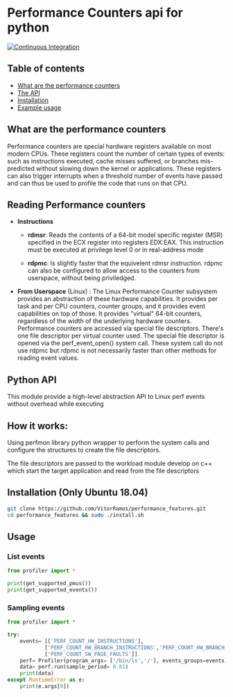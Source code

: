 # Performance Counters api for python

[![Continuous Integration](https://github.com/VitorRamos/performance_features/actions/workflows/main.yml/badge.svg)](https://github.com/VitorRamos/performance_features/actions/workflows/main.yml)

## Table of contents

- [What are the performance counters](#whatis)
- [The API](#api)
- [Installation](#install)
- [Example usage](#usage)

<a name="whatis"/>

## What are the performance counters
Performance counters are special hardware registers available on most modern CPUs. These registers count the number of certain types of events: such as instructions executed, cache misses suffered, or branches mis-predicted without slowing down the kernel or applications. These registers can also trigger interrupts when a threshold number of events have passed and can thus be used to profile the code that runs on that CPU.

## Reading Performance counters
+ **Instructions**
  + **rdmsr**: Reads the contents of a 64-bit model specific register (MSR) specified in the ECX register into registers EDX:EAX. This instruction must be executed at privilege level 0 or in real-address mode

  + **rdpmc**: Is slightly faster that the equivelent rdmsr instruction. rdpmc can also be configured to allow access to the counters from userspace, without being priviledged.
+ **From Userspace** (Linux) : The Linux Performance Counter subsystem provides an abstraction of these hardware capabilities. It provides per task and per CPU counters, counter groups, and it provides event capabilities on top of those. It provides "virtual" 64-bit counters, regardless of the width of the underlying hardware counters. Performance counters are accessed via special file descriptors. There's one file descriptor per virtual counter used. The special file descriptor is opened via the perf_event_open() system call. These system call do not use rdpmc but rdpmc is not necessarily faster than other methods for reading event values.

<a name="api"/>

## Python API
This module provide a high-level abstraction API to Linux perf events without overhead while executing

## How it works:
Using perfmon library python wrapper to perform the system calls and configure the structures to create the file descriptors.

The file descriptors are passed to the workload module develop on c++ which start the target application and read from the file descriptors

<a name="install"/>

## Installation (Only Ubuntu 18.04)
```bash
git clone https://github.com/VitorRamos/performance_features.git
cd performance_features && sudo ./install.sh
```

<a name="usage"/>

## Usage

### List events
```python
from profiler import *

print(get_supported_pmus())
print(get_supported_events())
```

### Sampling events
```python
from profiler import *

try:
    events= [['PERF_COUNT_HW_INSTRUCTIONS'],
            ['PERF_COUNT_HW_BRANCH_INSTRUCTIONS','PERF_COUNT_HW_BRANCH_MISSES'],
            ['PERF_COUNT_SW_PAGE_FAULTS']]
    perf= Profiler(program_args= ['/bin/ls','/'], events_groups=events)
    data= perf.run(sample_period= 0.01)
    print(data)
except RuntimeError as e:
    print(e.args[0])
```
